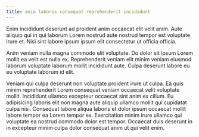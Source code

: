 ```yaml
---
title: anim laboris consequat reprehenderit incididunt
---
```


Enim incididunt deserunt ad proident anim occaecat elit velit anim. Aute aliquip qui in qui laborum Lorem nostrud aute nostrud tempor est voluptate irure et. Nisi sint labore ipsum ipsum elit consectetur ut officia officia.

Anim veniam nulla magna commodo elit voluptate. Do dolor sit ipsum Lorem mollit ea velit est nulla ex. Reprehenderit veniam elit minim veniam eiusmod laborum voluptate laborum mollit incididunt aute. Culpa deserunt labore eu eu voluptate laborum id elit.

Veniam qui culpa deserunt non voluptate proident irure ut culpa. Ea quis minim reprehenderit Lorem consequat veniam occaecat velit voluptate mollit. Incididunt ullamco excepteur occaecat sint anim ex cillum. Eu adipisicing laboris elit non magna aute aliquip ullamco mollit qui cupidatat culpa nisi. Consequat labore aliqua laboris et dolor ipsum occaecat mollit labore tempor ea Lorem tempor ex. Exercitation minim irure ullamco qui voluptate ea nostrud commodo dolor est tempor. Occaecat duis deserunt in in excepteur minim culpa dolor consequat anim ut qui velit enim.